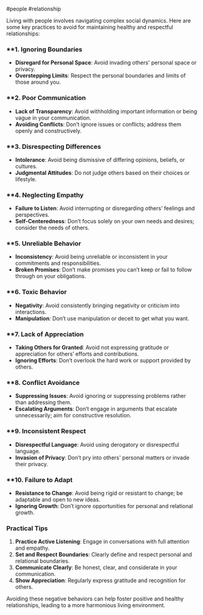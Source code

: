 #people
#relationship


Living with people involves navigating complex social dynamics. Here are some key practices to avoid for maintaining healthy and respectful relationships:

### **1. **Ignoring Boundaries**

- **Disregard for Personal Space**: Avoid invading others' personal space or privacy.
- **Overstepping Limits**: Respect the personal boundaries and limits of those around you.

### **2. **Poor Communication**

- **Lack of Transparency**: Avoid withholding important information or being vague in your communication.
- **Avoiding Conflicts**: Don’t ignore issues or conflicts; address them openly and constructively.

### **3. **Disrespecting Differences**

- **Intolerance**: Avoid being dismissive of differing opinions, beliefs, or cultures.
- **Judgmental Attitudes**: Do not judge others based on their choices or lifestyle.

### **4. **Neglecting Empathy**

- **Failure to Listen**: Avoid interrupting or disregarding others’ feelings and perspectives.
- **Self-Centeredness**: Don’t focus solely on your own needs and desires; consider the needs of others.

### **5. **Unreliable Behavior**

- **Inconsistency**: Avoid being unreliable or inconsistent in your commitments and responsibilities.
- **Broken Promises**: Don’t make promises you can’t keep or fail to follow through on your obligations.

### **6. **Toxic Behavior**

- **Negativity**: Avoid consistently bringing negativity or criticism into interactions.
- **Manipulation**: Don’t use manipulation or deceit to get what you want.

### **7. **Lack of Appreciation**

- **Taking Others for Granted**: Avoid not expressing gratitude or appreciation for others’ efforts and contributions.
- **Ignoring Efforts**: Don’t overlook the hard work or support provided by others.

### **8. **Conflict Avoidance**

- **Suppressing Issues**: Avoid ignoring or suppressing problems rather than addressing them.
- **Escalating Arguments**: Don’t engage in arguments that escalate unnecessarily; aim for constructive resolution.

### **9. **Inconsistent Respect**

- **Disrespectful Language**: Avoid using derogatory or disrespectful language.
- **Invasion of Privacy**: Don’t pry into others' personal matters or invade their privacy.

### **10. **Failure to Adapt**

- **Resistance to Change**: Avoid being rigid or resistant to change; be adaptable and open to new ideas.
- **Ignoring Growth**: Don’t ignore opportunities for personal and relational growth.

### **Practical Tips**

1. **Practice Active Listening**: Engage in conversations with full attention and empathy.
2. **Set and Respect Boundaries**: Clearly define and respect personal and relational boundaries.
3. **Communicate Clearly**: Be honest, clear, and considerate in your communication.
4. **Show Appreciation**: Regularly express gratitude and recognition for others.

Avoiding these negative behaviors can help foster positive and healthy relationships, leading to a more harmonious living environment.